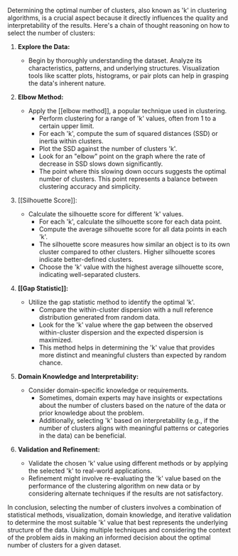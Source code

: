 Determining the optimal number of clusters, also known as 'k' in clustering algorithms, is a crucial aspect because it directly influences the quality and interpretability of the results. Here's a chain of thought reasoning on how to select the number of clusters:

1. **Explore the Data:**
   - Begin by thoroughly understanding the dataset. Analyze its characteristics, patterns, and underlying structures. Visualization tools like scatter plots, histograms, or pair plots can help in grasping the data's inherent nature.

2. **Elbow Method:**
   - Apply the [[elbow method]], a popular technique used in clustering.
     - Perform clustering for a range of 'k' values, often from 1 to a certain upper limit.
     - For each 'k', compute the sum of squared distances (SSD) or inertia within clusters.
     - Plot the SSD against the number of clusters 'k'.
     - Look for an "elbow" point on the graph where the rate of decrease in SSD slows down significantly.
     - The point where this slowing down occurs suggests the optimal number of clusters. This point represents a balance between clustering accuracy and simplicity.

3. [[Silhouette Score]]:
   - Calculate the silhouette score for different 'k' values.
     - For each 'k', calculate the silhouette score for each data point.
     - Compute the average silhouette score for all data points in each 'k'.
     - The silhouette score measures how similar an object is to its own cluster compared to other clusters. Higher silhouette scores indicate better-defined clusters.
     - Choose the 'k' value with the highest average silhouette score, indicating well-separated clusters.

4. **[[Gap Statistic]]:**
   - Utilize the gap statistic method to identify the optimal 'k'.
     - Compare the within-cluster dispersion with a null reference distribution generated from random data.
     - Look for the 'k' value where the gap between the observed within-cluster dispersion and the expected dispersion is maximized.
     - This method helps in determining the 'k' value that provides more distinct and meaningful clusters than expected by random chance.

5. **Domain Knowledge and Interpretability:**
   - Consider domain-specific knowledge or requirements.
     - Sometimes, domain experts may have insights or expectations about the number of clusters based on the nature of the data or prior knowledge about the problem.
     - Additionally, selecting 'k' based on interpretability (e.g., if the number of clusters aligns with meaningful patterns or categories in the data) can be beneficial.

6. **Validation and Refinement:**
   - Validate the chosen 'k' value using different methods or by applying the selected 'k' to real-world applications.
   - Refinement might involve re-evaluating the 'k' value based on the performance of the clustering algorithm on new data or by considering alternate techniques if the results are not satisfactory.

In conclusion, selecting the number of clusters involves a combination of statistical methods, visualization, domain knowledge, and iterative validation to determine the most suitable 'k' value that best represents the underlying structure of the data. Using multiple techniques and considering the context of the problem aids in making an informed decision about the optimal number of clusters for a given dataset.